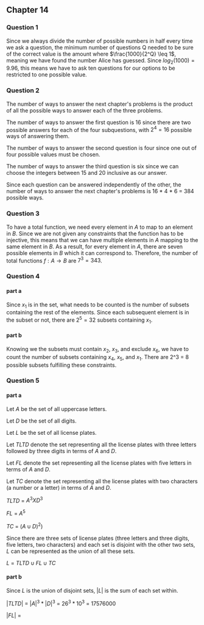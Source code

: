  ## Chapter 14
 
### Question 1
Since we always divide the number of possible numbers in half every time we ask 
a question, the minimum number of questions Q needed to be sure of the correct 
value is the amount where $\frac{1000}{2^Q} \leq 1$, meaning we have found the number Alice has guessed.
Since $log_2(1000) = 9.96$, this means we have to ask ten questions for our options to be restricted to one 
possible value.

### Question 2
The number of ways to answer the next chapter's problems is the product of all the possible 
ways to answer each of the three problems.

The number of ways to answer the first question is 16 since there are two possible answers for each of the four subquestions, with 
$2^4 = 16$ possible ways of answering them.

The number of ways to answer the second question is four since one out of four possible values must be chosen.

The number of ways to answer the third question is six since we can choose the integers between 15 and 20 inclusive as our answer.

Since each question can be answered independently of the other, the number of ways to 
answer the next chapter's problems is 16 * 4 * 6 = 384 possible ways.

### Question 3
To have a total function, we need every element in $A$ to map to an element in $B$. Since we are not given 
any constraints that the function has to be injective, this means that we can have multiple elements in $A$ mapping to the same element in $B$.
As a result, for every element in $A$, there are seven possible elements in $B$ which it can correspond to. Therefore, the number of total functions 
$f: A \rightarrow B$ are $7^3 = 343$.

### Question 4

#### part a
Since $x_1$ is in the set, what needs to be counted is the number of subsets containing the rest of the elements.
Since each subsequent element is in the subset or not, there are $2^5 = 32$ subsets containing $x_1$.

#### part b
Knowing we the subsets must contain $x_2$, $x_3$, and exclude $x_6$, we have to count the number of subsets
containing $x_4$, $x_5$, and $x_1$. There are 2^3 = 8 possible subsets fulfilling these constraints.

### Question 5

#### part a
Let $A$ be the set of all uppercase letters.

Let $D$ be the set of all digits.

Let $L$ be the set of all license plates.

Let $TLTD$ denote the set representing all the license plates with three letters followed by three digits in terms of $A$ and $D$.

Let $FL$ denote the set representing all the license plates with five letters in terms of $A$ and $D$.

Let $TC$ denote the set representing all the license plates with two characters (a number or a letter) in terms of $A$ and $D$.

$TLTD$ = $A^3 X D^3$

$FL$ = $A^5$

$TC$ = $(A \cup D)^2)$

Since there are three sets of license plates (three letters and three digits, five letters, two characters) and each set is disjoint with the other two sets, $L$ can be represented as the union of all these sets.

$L$ = $TLTD \cup FL \cup TC$

#### part b
Since $L$ is the union of disjoint sets, $|L|$ is the sum of each set within.

$|TLTD|$ = $|A|^3 * |D|^3$ = $26^3 * 10^3$ = 17576000

$|FL|$ = 
 

